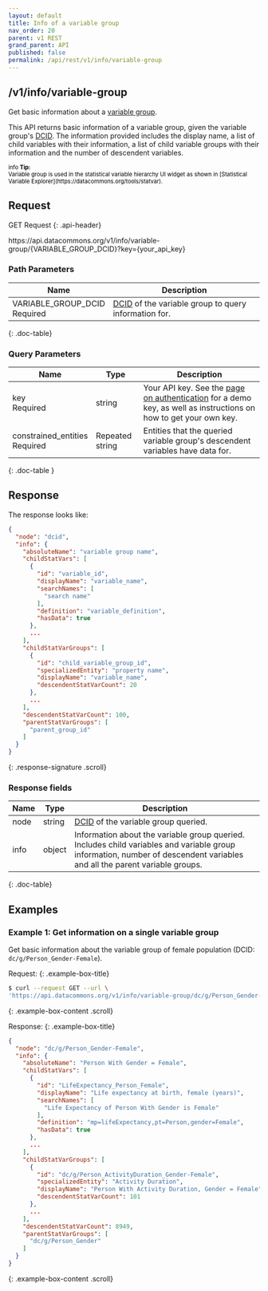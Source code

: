 ```yaml
---
layout: default
title: Info of a variable group
nav_order: 20
parent: v1 REST
grand_parent: API
published: false
permalink: /api/rest/v1/info/variable-group
---
```


## /v1/info/variable-group

Get basic information about a [variable group](/glossary.md#variable-group).

This API returns basic information of a variable group, given the variable group's
[DCID](/glossary.md#dcid). The information provided includes the
display name, a list of child variables with their information, a list of child variable groups
with their information and the number of descendent variables.

<div markdown="span" class="alert alert-info" role="alert" style="color:black; font-size: 0.8em">
   <span class="material-icons md-16">info </span><b>Tip:</b><br />
   Variable group is used in the statistical variable hierarchy UI widget as shown in [Statistical Variable Explorer](https://datacommons.org/tools/statvar).
</div>

## Request

GET Request
{: .api-header}

<div class="api-signature">
https://api.datacommons.org/v1/info/variable-group/{VARIABLE_GROUP_DCID}?key={your_api_key}
</div>

<script src="/assets/js/syntax_highlighting.js"></script>

### Path Parameters

| Name                                                             | Description                                                                               |
| ---------------------------------------------------------------- | ----------------------------------------------------------------------------------------- |
| VARIABLE_GROUP_DCID <br /> <required-tag>Required</required-tag> | [DCID](/glossary.md#dcid) of the variable group to query information for. |
{: .doc-table}

### Query Parameters

| Name                                                              | Type            | Description                                                                                                                                                     |
| ----------------------------------------------------------------- | --------------- | --------------------------------------------------------------------------------------------------------------------------------------------------------------- |
| key <br /> <required-tag>Required</required-tag>                  | string          | Your API key. See the [page on authentication](/api/rest/v1/getting_started#authentication) for a demo key, as well as instructions on how to get your own key. |
| constrained_entities <br /> <optional-tag>Required</optional-tag> | Repeated string | Entities that the queried variable group's descendent variables have data for.                                                                                  |
{: .doc-table }

## Response

The response looks like:

```json
{
  "node": "dcid",
  "info": {
    "absoluteName": "variable group name",
    "childStatVars": [
      {
        "id": "variable_id",
        "displayName": "variable_name",
        "searchNames": [
          "search name"
        ],
        "definition": "variable_definition",
        "hasData": true
      },
      ...
    ],
    "childStatVarGroups": [
      {
        "id": "child_variable_group_id",
        "specializedEntity": "property name",
        "displayName": "variable_name",
        "descendentStatVarCount": 20
      },
      ...
    ],
    "descendentStatVarCount": 100,
    "parentStatVarGroups": [
      "parent_group_id"
    ]
  }
}
```
{: .response-signature .scroll}

### Response fields

| Name | Type   | Description                                                                                                                                                               |
| ---- | ------ | ------------------------------------------------------------------------------------------------------------------------------------------------------------------------- |
| node | string | [DCID](/glossary.md#dcid) of the variable group queried.                                                                                                  |
| info | object | Information about the variable group queried. Includes child variables and variable group information, number of descendent variables and all the parent variable groups. |
{: .doc-table}

## Examples

### Example 1: Get information on a single variable group

Get basic information about the variable group of female population (DCID:
`dc/g/Person_Gender-Female`).

Request:
{: .example-box-title}

```bash
$ curl --request GET --url \
'https://api.datacommons.org/v1/info/variable-group/dc/g/Person_Gender-Female?key=AIzaSyCTI4Xz-UW_G2Q2RfknhcfdAnTHq5X5XuI'
```
{: .example-box-content .scroll}

Response:
{: .example-box-title}

```json
{
  "node": "dc/g/Person_Gender-Female",
  "info": {
    "absoluteName": "Person With Gender = Female",
    "childStatVars": [
      {
        "id": "LifeExpectancy_Person_Female",
        "displayName": "Life expectancy at birth, female (years)",
        "searchNames": [
          "Life Expectancy of Person With Gender is Female"
        ],
        "definition": "mp=lifeExpectancy,pt=Person,gender=Female",
        "hasData": true
      },
      ...
    ],
    "childStatVarGroups": [
      {
        "id": "dc/g/Person_ActivityDuration_Gender-Female",
        "specializedEntity": "Activity Duration",
        "displayName": "Person With Activity Duration, Gender = Female",
        "descendentStatVarCount": 101
      },
      ...
    ],
    "descendentStatVarCount": 8949,
    "parentStatVarGroups": [
      "dc/g/Person_Gender"
    ]
  }
}
```
{: .example-box-content .scroll}
